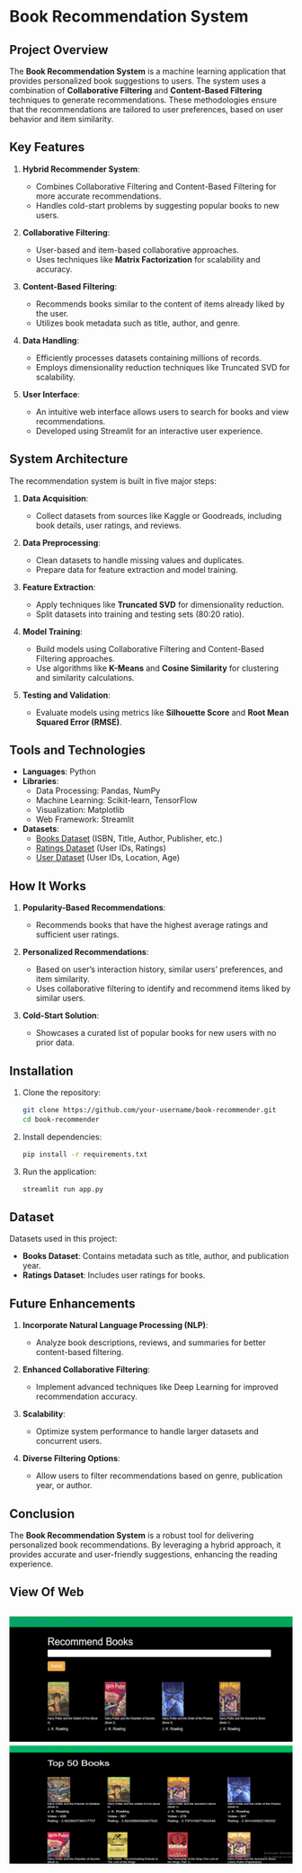# Book Recommendation System

## Project Overview
The **Book Recommendation System** is a machine learning application that provides personalized book suggestions to users. The system uses a combination of **Collaborative Filtering** and **Content-Based Filtering** techniques to generate recommendations. These methodologies ensure that the recommendations are tailored to user preferences, based on user behavior and item similarity.

## Key Features
1. **Hybrid Recommender System**:
   - Combines Collaborative Filtering and Content-Based Filtering for more accurate recommendations.
   - Handles cold-start problems by suggesting popular books to new users.

2. **Collaborative Filtering**:
   - User-based and item-based collaborative approaches.
   - Uses techniques like **Matrix Factorization** for scalability and accuracy.

3. **Content-Based Filtering**:
   - Recommends books similar to the content of items already liked by the user.
   - Utilizes book metadata such as title, author, and genre.

4. **Data Handling**:
   - Efficiently processes datasets containing millions of records.
   - Employs dimensionality reduction techniques like Truncated SVD for scalability.

5. **User Interface**:
   - An intuitive web interface allows users to search for books and view recommendations.
   - Developed using Streamlit for an interactive user experience.

## System Architecture
The recommendation system is built in five major steps:

1. **Data Acquisition**:
   - Collect datasets from sources like Kaggle or Goodreads, including book details, user ratings, and reviews.

2. **Data Preprocessing**:
   - Clean datasets to handle missing values and duplicates.
   - Prepare data for feature extraction and model training.

3. **Feature Extraction**:
   - Apply techniques like **Truncated SVD** for dimensionality reduction.
   - Split datasets into training and testing sets (80:20 ratio).

4. **Model Training**:
   - Build models using Collaborative Filtering and Content-Based Filtering approaches.
   - Use algorithms like **K-Means** and **Cosine Similarity** for clustering and similarity calculations.

5. **Testing and Validation**:
   - Evaluate models using metrics like **Silhouette Score** and **Root Mean Squared Error (RMSE)**.

## Tools and Technologies
- **Languages**: Python
- **Libraries**:
  - Data Processing: Pandas, NumPy
  - Machine Learning: Scikit-learn, TensorFlow
  - Visualization: Matplotlib
  - Web Framework: Streamlit
- **Datasets**:
  - [Books Dataset](https://github.com/Vishal3550/Book_recommender_system/blob/main/Books.csv) (ISBN, Title, Author, Publisher, etc.)
  - [Ratings Dataset](https://github.com/Vishal3550/Book_recommender_system/blob/main/Ratings.csv) (User IDs, Ratings)
  - [User Dataset](https://github.com/Vishal3550/Book_recommender_system/blob/main/Users.csv) (User IDs, Location, Age)

## How It Works
1. **Popularity-Based Recommendations**:
   - Recommends books that have the highest average ratings and sufficient user ratings.

2. **Personalized Recommendations**:
   - Based on user’s interaction history, similar users’ preferences, and item similarity.
   - Uses collaborative filtering to identify and recommend items liked by similar users.

3. **Cold-Start Solution**:
   - Showcases a curated list of popular books for new users with no prior data.

## Installation
1. Clone the repository:
   ```bash
   git clone https://github.com/your-username/book-recommender.git
   cd book-recommender
   ```
2. Install dependencies:
   ```bash
   pip install -r requirements.txt
   ```
3. Run the application:
   ```bash
   streamlit run app.py
   ```

## Dataset
Datasets used in this project:
- **Books Dataset**: Contains metadata such as title, author, and publication year.
- **Ratings Dataset**: Includes user ratings for books.

## Future Enhancements
1. **Incorporate Natural Language Processing (NLP)**:
   - Analyze book descriptions, reviews, and summaries for better content-based filtering.

2. **Enhanced Collaborative Filtering**:
   - Implement advanced techniques like Deep Learning for improved recommendation accuracy.

3. **Scalability**:
   - Optimize system performance to handle larger datasets and concurrent users.

4. **Diverse Filtering Options**:
   - Allow users to filter recommendations based on genre, publication year, or author.

## Conclusion
The **Book Recommendation System** is a robust tool for delivering personalized book recommendations. By leveraging a hybrid approach, it provides accurate and user-friendly suggestions, enhancing the reading experience.

## View Of Web
![Recommended Books](https://github.com/Vishal3550/Book_recommender_system/blob/main/Recommended%20Books.png)
![Top 50 Books](https://github.com/Vishal3550/Book_recommender_system/blob/main/Top%2050%20Books.png)
---
